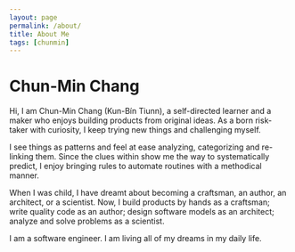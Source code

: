 ```yaml
---
layout: page
permalink: /about/
title: About Me
tags: [chunmin]
---
```


# Chun-Min Chang
Hi, I am Chun-Min Chang (Kun-Bín Tiunn), a self-directed learner and a maker who enjoys building products from original ideas. As a born risk-taker with curiosity, I keep trying new things and challenging myself.

I see things as patterns and feel at ease analyzing, categorizing and re-linking them. Since the clues within show me the way to systematically predict, I enjoy bringing rules to automate routines with a methodical manner.

When I was child, I have dreamt about becoming a craftsman, an author, an architect, or a scientist. Now, I build products by hands as a craftsman; write quality code as an author; design software models as an architect; analyze and solve problems as a scientist.

I am a software engineer. I am living all of my dreams in my daily life.
